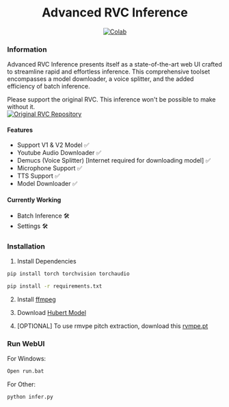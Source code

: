 <div align="center">

# Advanced RVC Inference

[![Colab](https://img.shields.io/badge/Colab-Advanced%20RVC%20Inference-blue?style=for-the-badge&logo=googlecolab)](https://colab.research.google.com/github/ArkanDash/Advanced-RVC-Inference/blob/main/Advanced-RVC.ipynb)
</div>

### Information
Advanced RVC Inference presents itself as a state-of-the-art web UI crafted to streamline rapid and effortless inference. This comprehensive toolset encompasses a model downloader, a voice splitter, and the added efficiency of batch inference.

Please support the original RVC. This inference won't be possible to make without it.<br />
[![Original RVC Repository](https://img.shields.io/badge/Github-Original%20RVC%20Repository-blue?style=for-the-badge&logo=github)](https://github.com/RVC-Project/Retrieval-based-Voice-Conversion-WebUI)

#### Features
- Support V1 & V2 Model ✅
- Youtube Audio Downloader ✅
- Demucs (Voice Splitter) [Internet required for downloading model] ✅
- Microphone Support ✅
- TTS Support ✅
- Model Downloader ✅

#### Currently Working
- Batch Inference 🛠
- Settings 🛠

### Installation

1. Install Dependencies <br />
```bash
pip install torch torchvision torchaudio

pip install -r requirements.txt
```
2. Install [ffmpeg](https://ffmpeg.org/)

3. Download [Hubert Model](https://huggingface.co/lj1995/VoiceConversionWebUI/blob/main/hubert_base.pt)

4. [OPTIONAL] To use rmvpe pitch extraction, download this [rvmpe.pt](https://huggingface.co/lj1995/VoiceConversionWebUI/blob/main/rmvpe.pt)

### Run WebUI <br />

For Windows:
```bash
Open run.bat
```
For Other:
```bash
python infer.py
```
